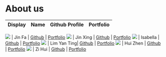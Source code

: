 # About us

Display | Name | Github Profile | Portfolio 
--------|:----:|:--------------:|:---------:

![](https://via.placeholder.com/100.png?text=Photo) | Jin Fa | [Github](https://github.com/jinfayap) | [Portfolio](docs/team/jinfa.md)
![](https://via.placeholder.com/100.png?text=Photo) | Jin Xing | [Github](https://github.com/) | [Portfolio](docs/team/jinxing.md)
![](https://via.placeholder.com/100.png?text=Photo) | Isabella | [Github](https://github.com/) | [Portfolio](docs/team/isabella.md)
![](https://via.placeholder.com/100.png?text=Photo) | Lim Yan Ting| [Github](https://github.com/yantingsanity) | [Portfolio](docs/team/yanting.md)
![](https://via.placeholder.com/100.png?text=Photo) | Hui Zhen | [Github](https://github.com/alwayshuizhen) | [Portfolio](docs/team/huizhen.md)
![](https://via.placeholder.com/100.png?text=Photo) | Zi Hui | [Github](https://github.com/zi-hui) | [Portfolio](docs/team/zihui.md)
